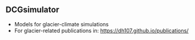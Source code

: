 ## DCGsimulator
* Models for glacier-climate simulations
* For glacier-related publications in: https://dh107.github.io/publications/
